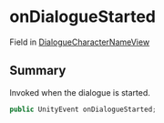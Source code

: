 # onDialogueStarted

Field in [DialogueCharacterNameView](/api/csharp/yarn.unity.dialoguecharacternameview.md)

## Summary


Invoked when the dialogue is started.


```csharp
public UnityEvent onDialogueStarted;
```

